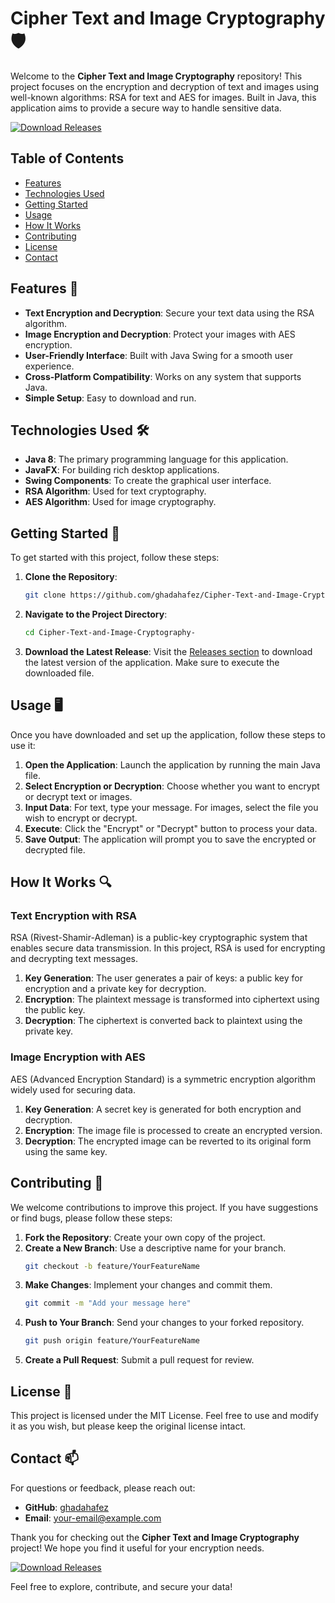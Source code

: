 # Cipher Text and Image Cryptography 🛡️

Welcome to the **Cipher Text and Image Cryptography** repository! This project focuses on the encryption and decryption of text and images using well-known algorithms: RSA for text and AES for images. Built in Java, this application aims to provide a secure way to handle sensitive data.

[![Download Releases](https://img.shields.io/badge/Download%20Releases-Click%20Here-brightgreen)](https://github.com/ghadahafez/Cipher-Text-and-Image-Cryptography-/releases)

## Table of Contents
- [Features](#features)
- [Technologies Used](#technologies-used)
- [Getting Started](#getting-started)
- [Usage](#usage)
- [How It Works](#how-it-works)
- [Contributing](#contributing)
- [License](#license)
- [Contact](#contact)

## Features 🌟
- **Text Encryption and Decryption**: Secure your text data using the RSA algorithm.
- **Image Encryption and Decryption**: Protect your images with AES encryption.
- **User-Friendly Interface**: Built with Java Swing for a smooth user experience.
- **Cross-Platform Compatibility**: Works on any system that supports Java.
- **Simple Setup**: Easy to download and run.

## Technologies Used 🛠️
- **Java 8**: The primary programming language for this application.
- **JavaFX**: For building rich desktop applications.
- **Swing Components**: To create the graphical user interface.
- **RSA Algorithm**: Used for text cryptography.
- **AES Algorithm**: Used for image cryptography.

## Getting Started 🚀
To get started with this project, follow these steps:

1. **Clone the Repository**:
   ```bash
   git clone https://github.com/ghadahafez/Cipher-Text-and-Image-Cryptography-.git
   ```

2. **Navigate to the Project Directory**:
   ```bash
   cd Cipher-Text-and-Image-Cryptography-
   ```

3. **Download the Latest Release**: Visit the [Releases section](https://github.com/ghadahafez/Cipher-Text-and-Image-Cryptography-/releases) to download the latest version of the application. Make sure to execute the downloaded file.

## Usage 🖥️
Once you have downloaded and set up the application, follow these steps to use it:

1. **Open the Application**: Launch the application by running the main Java file.
2. **Select Encryption or Decryption**: Choose whether you want to encrypt or decrypt text or images.
3. **Input Data**: For text, type your message. For images, select the file you wish to encrypt or decrypt.
4. **Execute**: Click the "Encrypt" or "Decrypt" button to process your data.
5. **Save Output**: The application will prompt you to save the encrypted or decrypted file.

## How It Works 🔍
### Text Encryption with RSA
RSA (Rivest-Shamir-Adleman) is a public-key cryptographic system that enables secure data transmission. In this project, RSA is used for encrypting and decrypting text messages. 

1. **Key Generation**: The user generates a pair of keys: a public key for encryption and a private key for decryption.
2. **Encryption**: The plaintext message is transformed into ciphertext using the public key.
3. **Decryption**: The ciphertext is converted back to plaintext using the private key.

### Image Encryption with AES
AES (Advanced Encryption Standard) is a symmetric encryption algorithm widely used for securing data. 

1. **Key Generation**: A secret key is generated for both encryption and decryption.
2. **Encryption**: The image file is processed to create an encrypted version.
3. **Decryption**: The encrypted image can be reverted to its original form using the same key.

## Contributing 🤝
We welcome contributions to improve this project. If you have suggestions or find bugs, please follow these steps:

1. **Fork the Repository**: Create your own copy of the project.
2. **Create a New Branch**: Use a descriptive name for your branch.
   ```bash
   git checkout -b feature/YourFeatureName
   ```
3. **Make Changes**: Implement your changes and commit them.
   ```bash
   git commit -m "Add your message here"
   ```
4. **Push to Your Branch**: Send your changes to your forked repository.
   ```bash
   git push origin feature/YourFeatureName
   ```
5. **Create a Pull Request**: Submit a pull request for review.

## License 📄
This project is licensed under the MIT License. Feel free to use and modify it as you wish, but please keep the original license intact.

## Contact 📫
For questions or feedback, please reach out:

- **GitHub**: [ghadahafez](https://github.com/ghadahafez)
- **Email**: [your-email@example.com](mailto:your-email@example.com)

Thank you for checking out the **Cipher Text and Image Cryptography** project! We hope you find it useful for your encryption needs. 

[![Download Releases](https://img.shields.io/badge/Download%20Releases-Click%20Here-brightgreen)](https://github.com/ghadahafez/Cipher-Text-and-Image-Cryptography-/releases) 

Feel free to explore, contribute, and secure your data!